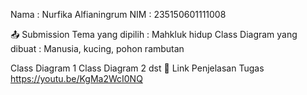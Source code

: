 Nama : Nurfika Alfianingrum
NIM : 235150601111008

📤 Submission
Tema yang dipilih : Mahkluk hidup
Class Diagram yang dibuat : Manusia, kucing, pohon rambutan

Class Diagram 1
Class Diagram 2 dst
🔗 Link Penjelasan Tugas
https://youtu.be/KgMa2WcI0NQ
